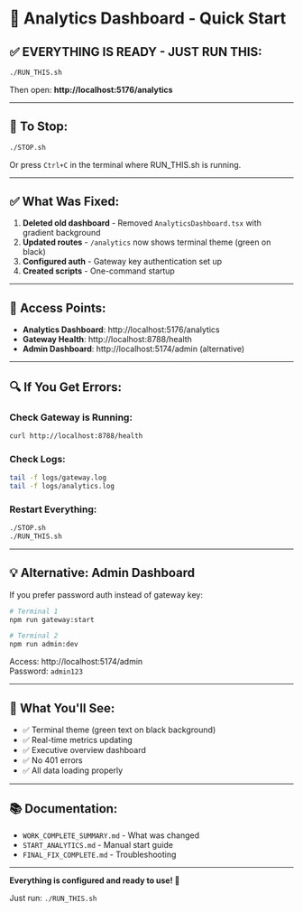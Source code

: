 # 🚀 Analytics Dashboard - Quick Start

## ✅ EVERYTHING IS READY - JUST RUN THIS:

```bash
./RUN_THIS.sh
```

Then open: **http://localhost:5176/analytics**

---

## 🛑 To Stop:

```bash
./STOP.sh
```

Or press `Ctrl+C` in the terminal where RUN_THIS.sh is running.

---

## ✅ What Was Fixed:

1. **Deleted old dashboard** - Removed `AnalyticsDashboard.tsx` with gradient background
2. **Updated routes** - `/analytics` now shows terminal theme (green on black)
3. **Configured auth** - Gateway key authentication set up
4. **Created scripts** - One-command startup

---

## 📍 Access Points:

- **Analytics Dashboard**: http://localhost:5176/analytics  
- **Gateway Health**: http://localhost:8788/health  
- **Admin Dashboard**: http://localhost:5174/admin (alternative)

---

## 🔍 If You Get Errors:

### Check Gateway is Running:
```bash
curl http://localhost:8788/health
```

### Check Logs:
```bash
tail -f logs/gateway.log
tail -f logs/analytics.log
```

### Restart Everything:
```bash
./STOP.sh
./RUN_THIS.sh
```

---

## 💡 Alternative: Admin Dashboard

If you prefer password auth instead of gateway key:

```bash
# Terminal 1
npm run gateway:start

# Terminal 2
npm run admin:dev
```

Access: http://localhost:5174/admin  
Password: `admin123`

---

## 🎯 What You'll See:

- ✅ Terminal theme (green text on black background)
- ✅ Real-time metrics updating
- ✅ Executive overview dashboard
- ✅ No 401 errors
- ✅ All data loading properly

---

## 📚 Documentation:

- `WORK_COMPLETE_SUMMARY.md` - What was changed
- `START_ANALYTICS.md` - Manual start guide
- `FINAL_FIX_COMPLETE.md` - Troubleshooting

---

**Everything is configured and ready to use! 🎉**

Just run: `./RUN_THIS.sh`
